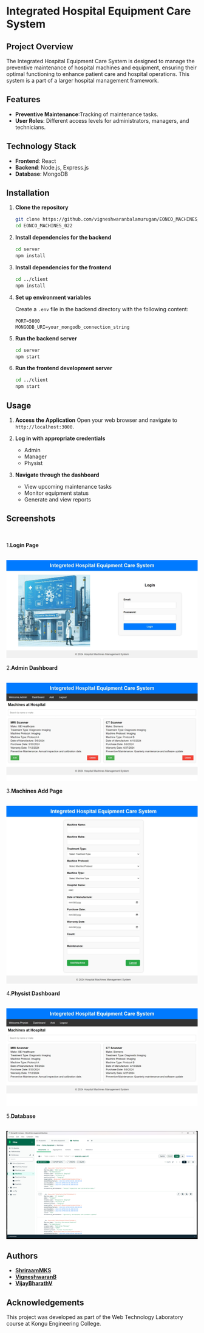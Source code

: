 # Integrated Hospital Equipment Care System

## Project Overview

The Integrated Hospital Equipment Care System is designed to manage the preventive maintenance of hospital machines and equipment, ensuring their optimal functioning to enhance patient care and hospital operations. This system is a part of a larger hospital management framework.

## Features

- **Preventive Maintenance**:Tracking of maintenance tasks.
- **User Roles**: Different access levels for administrators, managers, and technicians.

## Technology Stack

- **Frontend**: React
- **Backend**: Node.js, Express.js
- **Database**: MongoDB

## Installation

1. **Clone the repository**
    ```sh
    git clone https://github.com/vigneshwaranbalamurugan/EONCO_MACHINES_022.git
    cd EONCO_MACHINES_022
    ```

2. **Install dependencies for the backend**
    ```sh
    cd server
    npm install
    ```

3. **Install dependencies for the frontend**
    ```sh
    cd ../client
    npm install
    ```

4. **Set up environment variables**

    Create a `.env` file in the backend directory with the following content:
    ```plaintext
    PORT=5000
    MONGODB_URI=your_mongodb_connection_string
    ```

5. **Run the backend server**
    ```sh
    cd server
    npm start
    ```

6. **Run the frontend development server**
    ```sh
    cd ../client
    npm start
    ```

## Usage

1. **Access the Application**
    Open your web browser and navigate to `http://localhost:3000`.

2. **Log in with appropriate credentials**
    - Admin
    - Manager
    - Physist

3. **Navigate through the dashboard**
    - View upcoming maintenance tasks
    - Monitor equipment status
    - Generate and view reports

## **Screenshots**

<br>

1.**Login Page**

<br>
  <img src="./Screenshots/Login Page.jpeg" alt="Login Page" />
  <br>
  
2.**Admin Dashboard**

<br>
  <img src="./Screenshots/Admin Dashboard.jpeg" alt="Admin Dashboard" />

3.**Machines Add Page**

<br>
  <img src="./Screenshots/Machines Add Page.jpeg" alt="Machines Add Page" />

<br>

4.**Physist Dashboard**

<br>
  <img src="./Screenshots/Physist Dashboard.jpeg" alt="Physist Dashboard" />

<br>

5.**Database**

<br>
  <img src="./Screenshots/Database.png" alt="Dashboard" />

<br>


## Authors
- [**ShriraamMKS**](https://github.com/Shriraam-6219)
- [**VigneshwaranB**](https://github.com/VigneshwaranB)
- [**VijayBharathV**](https://github.com/vigneshwaranbalamurugan)

## Acknowledgements

This project was developed as part of the Web Technology Laboratory course at Kongu Engineering College.

